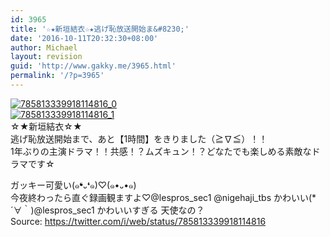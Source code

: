 ```yaml
---
id: 3965
title: '☆★新垣結衣☆★逃げ恥放送開始ま&#8230;'
date: '2016-10-11T20:32:30+08:00'
author: Michael
layout: revision
guid: 'http://www.gakky.me/3965.html'
permalink: '/?p=3965'
---
```


[![785813339918114816_0](http://www.yui-aragaki.org/wp-content/uploads/2016/10/785813339918114816_0.jpg)](http://www.yui-aragaki.org/wp-content/uploads/2016/10/785813339918114816_0.jpg)  
[![785813339918114816_1](http://www.yui-aragaki.org/wp-content/uploads/2016/10/785813339918114816_1.jpg)](http://www.yui-aragaki.org/wp-content/uploads/2016/10/785813339918114816_1.jpg)  
☆★新垣結衣☆★  
逃げ恥放送開始まで、あと【1時間】をきりました（≧∇≦）！！  
1年ぶりの主演ドラマ！！共感！？ムズキュン！？どなたでも楽しめる素敵なドラマです☆

ガッキー可愛い(๑❛᎑❛๑)♡(๑•᎑•๑)  
今夜終わったら直ぐ録画観ますよ♡@lespros\_sec1 @nigehaji\_tbs かわいい(\*´∀｀)@lespros\_sec1 かわいいすぎる 天使なの？  
Source: <https://twitter.com/i/web/status/785813339918114816>